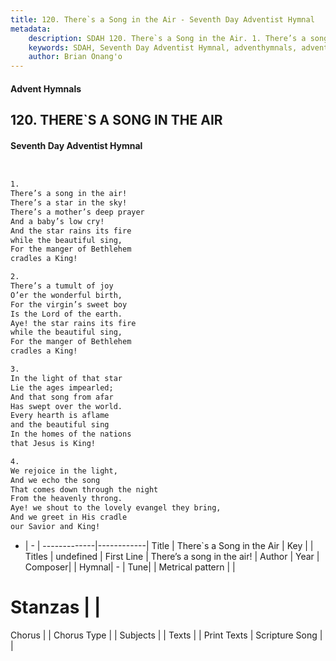 ```yaml
---
title: 120. There`s a Song in the Air - Seventh Day Adventist Hymnal
metadata:
    description: SDAH 120. There`s a Song in the Air. 1. There’s a song in the air! There’s a star in the sky! There’s a mother’s deep prayer And a baby’s low cry! And the star rains its fire while the beautiful sing, For the manger of Bethlehem cradles a King!
    keywords: SDAH, Seventh Day Adventist Hymnal, adventhymnals, advent hymnals, There`s a Song in the Air, There’s a song in the air! 
    author: Brian Onang'o
---
```


#### Advent Hymnals
## 120. THERE`S A SONG IN THE AIR
#### Seventh Day Adventist Hymnal

```txt


1.
There’s a song in the air!
There’s a star in the sky!
There’s a mother’s deep prayer
And a baby’s low cry!
And the star rains its fire
while the beautiful sing,
For the manger of Bethlehem
cradles a King!

2.
There’s a tumult of joy
O’er the wonderful birth,
For the virgin’s sweet boy
Is the Lord of the earth.
Aye! the star rains its fire
while the beautiful sing,
For the manger of Bethlehem
cradles a King!

3.
In the light of that star
Lie the ages impearled;
And that song from afar
Has swept over the world.
Every hearth is aflame
and the beautiful sing
In the homes of the nations
that Jesus is King!

4.
We rejoice in the light,
And we echo the song
That comes down through the night
From the heavenly throng.
Aye! we shout to the lovely evangel they bring,
And we greet in His cradle
our Savior and King!


```

- |   -  |
-------------|------------|
Title | There`s a Song in the Air |
Key |  |
Titles | undefined |
First Line | There’s a song in the air! |
Author | 
Year | 
Composer|  |
Hymnal|  - |
Tune|  |
Metrical pattern | |
# Stanzas |  |
Chorus |  |
Chorus Type |  |
Subjects |  |
Texts |  |
Print Texts | 
Scripture Song |  |
  
